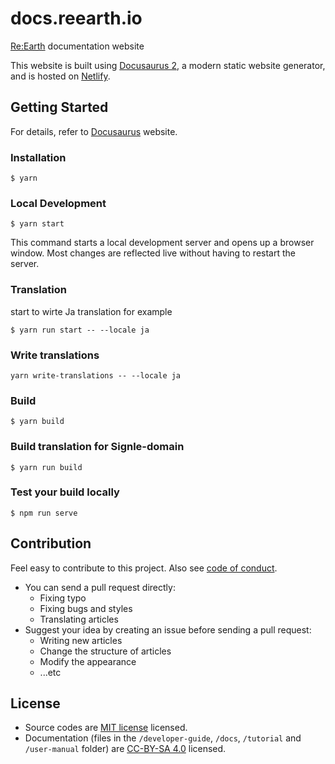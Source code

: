 # docs.reearth.io

[Re:Earth](https://github.com/reearth/reearth) documentation website

This website is built using [Docusaurus 2](https://docusaurus.io/), a modern static website generator, and is hosted on [Netlify](https://netlify.com).

## Getting Started

For details, refer to [Docusaurus](https://docusaurus.io/) website.

### Installation

```
$ yarn
```

### Local Development

```
$ yarn start
```

This command starts a local development server and opens up a browser window. Most changes are reflected live without having to restart the server.

### Translation

start to wirte Ja translation for example

```
$ yarn run start -- --locale ja
```

### Write translations

```
yarn write-translations -- --locale ja
```

### Build

```
$ yarn build
```

### Build translation for Signle-domain

```
$ yarn run build
```

### Test your build locally

```
$ npm run serve
```

## Contribution

Feel easy to contribute to this project. Also see [code of conduct](CODE_OF_CONDUCT.md).

- You can send a pull request directly:
  - Fixing typo
  - Fixing bugs and styles
  - Translating articles
- Suggest your idea by creating an issue before sending a pull request:
  - Writing new articles
  - Change the structure of articles
  - Modify the appearance
  - ...etc

## License

- Source codes are [MIT license](LICENSE) licensed.
- Documentation (files in the `/developer-guide`, `/docs`, `/tutorial` and `/user-manual` folder) are [CC-BY-SA 4.0](LICENSE-docs) licensed.
